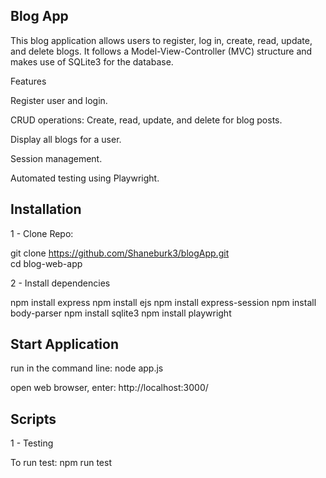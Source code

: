 ## Blog App

This blog application allows users to register, log in, create, read, update, and delete blogs. It follows a Model-View-Controller (MVC) structure and makes use of SQLite3 for the database.

Features

Register user and login.

CRUD operations: Create, read, update, and delete for blog posts.

Display all blogs for a user.

Session management.

Automated testing using Playwright.

## Installation

1 - Clone Repo:
	
git clone https://github.com/Shaneburk3/blogApp.git  
cd blog-web-app

2 - Install dependencies

npm install express
npm install ejs
npm install express-session
npm install body-parser
npm install sqlite3
npm install playwright


## Start Application

run in the command line: node app.js

open web browser, enter: http://localhost:3000/

## Scripts

1 - Testing

To run test: npm run test

